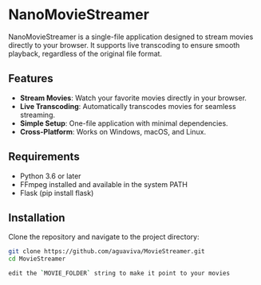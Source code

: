 # NanoMovieStreamer

NanoMovieStreamer is a single-file application designed to stream movies directly to your browser. It supports live transcoding to ensure smooth playback, regardless of the original file format.

## Features

- **Stream Movies**: Watch your favorite movies directly in your browser.
- **Live Transcoding**: Automatically transcodes movies for seamless streaming.
- **Simple Setup**: One-file application with minimal dependencies.
- **Cross-Platform**: Works on Windows, macOS, and Linux.

## Requirements

- Python 3.6 or later
- FFmpeg installed and available in the system PATH
- Flask (pip install flask)

## Installation

Clone the repository and navigate to the project directory:

```bash
git clone https://github.com/aguaviva/MovieStreamer.git
cd MovieStreamer

edit the `MOVIE_FOLDER` string to make it point to your movies